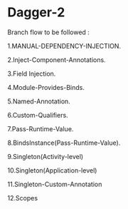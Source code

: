 # Dagger-2

Branch flow to be followed :

1.MANUAL-DEPENDENCY-INJECTION.

2.Inject-Component-Annotations.

3.Field Injection.

4.Module-Provides-Binds.

5.Named-Annotation.

6.Custom-Qualifiers.

7.Pass-Runtime-Value.

8.BindsInstance(Pass-Runtime-Value).

9.Singleton(Activity-level)

10.Singleton(Application-level)

11.Singleton-Custom-Annotation

12.Scopes
